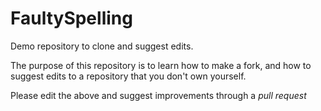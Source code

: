# FaultySpelling

Demo repository to clone and suggest edits.

The purpose of this repository is to learn how to make a fork, and how to suggest edits to a repository that you don't own yourself.

Please edit the above and suggest improvements through a _pull request_
